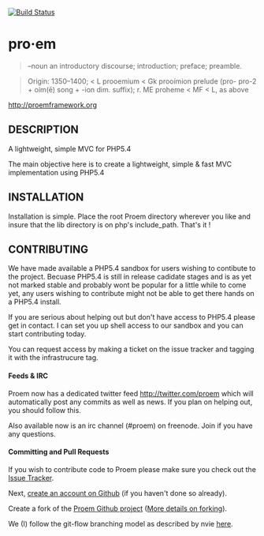 [![Build Status](https://secure.travis-ci.org/proem/proem.png)](http://travis-ci.org/proem/proem)
# pro·em

> –noun
> an introductory discourse; introduction; preface; preamble.

> Origin:
> 1350–1400; < L prooemium < Gk prooímion prelude (pro- pro-2 + oím(ē) song + -ion dim. suffix);
> r. ME proheme < MF < L, as above

http://proemframework.org

## DESCRIPTION

A lightweight, simple MVC for PHP5.4

The main objective here is to create a lightweight, simple & fast MVC implementation using PHP5.4

## INSTALLATION

Installation is simple. Place the root Proem directory wherever you like and insure that the
lib directory is on php's include_path. That's it !

## CONTRIBUTING
We have made available a PHP5.4 sandbox for users wishing to contibute to the project. Becuase PHP5.4 is still in release cadidate stages and is as yet not marked stable and probably wont be popular for a little while to come yet, any users wishing to contribute might not be able to get there hands on a PHP5.4 install.

If you are serious about helping out but don't have access to PHP5.4 please get in contact. I can set you up shell access to our sandbox and you can start contributing today.

You can request access by making a ticket on the issue tracker and tagging it with the infrastrucure tag.

#### Feeds & IRC
Proem now has a dedicated twitter feed http://twitter.com/proem which will automatically post any commits as well as news. If you plan on helping out, you should follow this.

Also available now is an irc channel (#proem) on freenode. Join if you have any questions.

#### Committing and Pull Requests

If you wish to contribute code to Proem please make sure you check out the [Issue Tracker](http://github.com/proem/proem/issues).

Next, [create an account on Github](https://github.com/signup/free) (if you haven't done so already).

Create a fork of the [Proem Github project](http://github.com/proem/proem) ([More details on forking](http://help.github.com/forking/)).

We (I) follow the git-flow branching model as described by nvie [here](http://nvie.com/posts/a-successful-git-branching-model).
